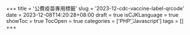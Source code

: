 +++
title = '公費疫苗專用標籤'
slug = '2023-12-cdc-vaccine-label-qrcode'
date = 2023-12-08T14:20:28+08:00
draft = true
isCJKLanguage = true
showToc = true
TocOpen = true
categories = ['PHP','Javascript']
tags = []
+++
